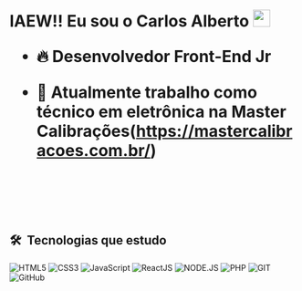 <h1>IAEW!! Eu sou o Carlos Alberto <img src="https://raw.githubusercontent.com/kaueMarques//kaueMarques/master/hi.gif" width="30px"<h1>


- 🔥 Desenvolvedor Front-End Jr
  
- 🔭 Atualmente trabalho como técnico em eletrônica na Master Calibrações(https://mastercalibracoes.com.br/)
  
<br><br>
  
  ## 🛠️ &nbsp;Tecnologias que estudo
  
<p align="left">
   <img align="center" alt="HTML5"
  src="https://img.shields.io/badge/HTML5-E34F26?style=for-the-badge&logo=html5&logoColor=white">
  <img align="center" alt="CSS3"
  src="https://img.shields.io/badge/CSS3-1572B6?style=for-the-badge&logo=css3&logoColor=white">
  <img align="center" alt="JavaScript"
  src="https://img.shields.io/badge/JavaScript-F7DF1E?style=for-the-badge&logo=javascript&logoColor=black">
  <img align="center" alt="ReactJS"
  src="https://img.shields.io/badge/React-20232A?style=for-the-badge&logo=react&logoColor=61DAFB">
  <img align="center" alt="NODE.JS"
  src="https://img.shields.io/badge/Node.js-43853D?style=for-the-badge&logo=node.js&logoColor=white">
   <img align="center" alt="PHP"
  src="https://img.shields.io/badge/php-43853D?style=for-the-badge&logo=node.js&logoColor=white">
  <img align="center" alt="GIT"
  src="https://img.shields.io/badge/GIT-E44C30?style=for-the-badge&logo=git&logoColor=white">
  <img align="center" alt="GitHub"
  src="https://img.shields.io/badge/GitHub-100000?style=for-the-badge&logo=github&logoColor=white">
<p>
 

